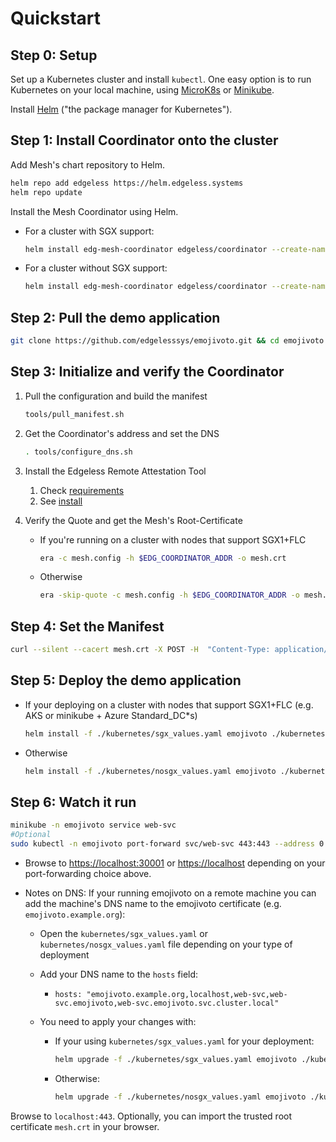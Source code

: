 # Quickstart

## Step 0: Setup
Set up a Kubernetes cluster and install `kubectl`. One easy option is to run Kubernetes on your local machine, using [MicroK8s](https://microk8s.io/docs) or [Minikube](https://kubernetes.io/docs/tasks/tools/install-minikube/).

Install [Helm](https://helm.sh/docs/intro/install/) ("the package manager for Kubernetes"). 

## Step 1: Install Coordinator onto the cluster

Add Mesh's chart repository to Helm.

```bash
helm repo add edgeless https://helm.edgeless.systems
helm repo update
```

Install the Mesh Coordinator using Helm.

* For a cluster with SGX support:

  ```bash
  helm install edg-mesh-coordinator edgeless/coordinator --create-namespace edg-mesh
  ```

* For a cluster without SGX support:

  ```bash
  helm install edg-mesh-coordinator edgeless/coordinator --create-namespace edg-mesh --set coordinator.resources=null --set coordinator.OE_SIMULATION=1 --set tolerations=null
  ```

## Step 2: Pull the demo application

```bash
git clone https://github.com/edgelesssys/emojivoto.git && cd emojivoto
```

## Step 3: Initialize and verify the Coordinator

1. Pull the configuration and build the manifest

    ```bash
    tools/pull_manifest.sh
    ```

1. Get the Coordinator's address and set the DNS

    ```bash
    . tools/configure_dns.sh
    ```

1. Install the Edgeless Remote Attestation Tool
    1. Check [requirements](https://github.com/edgelesssys/era#requirements)
    2. See [install](https://github.com/edgelesssys/era#install)

1. Verify the Quote and get the Mesh's Root-Certificate
    * If you're running on a cluster with nodes that support SGX1+FLC

        ```bash
        era -c mesh.config -h $EDG_COORDINATOR_ADDR -o mesh.crt
        ```

    * Otherwise

        ```bash
        era -skip-quote -c mesh.config -h $EDG_COORDINATOR_ADDR -o mesh.crt
        ```

## Step 4: Set the Manifest

```bash
curl --silent --cacert mesh.crt -X POST -H  "Content-Type: application/json" --data-binary @tools/manifest.json "https://$EDG_COORDINATOR_SVC/manifest"
```

## Step 5: Deploy the demo application

* If your deploying on a cluster with nodes that support SGX1+FLC (e.g. AKS or minikube + Azure Standard_DC*s)

  ```bash
  helm install -f ./kubernetes/sgx_values.yaml emojivoto ./kubernetes -n emojivoto
  ```

* Otherwise

  ```bash
  helm install -f ./kubernetes/nosgx_values.yaml emojivoto ./kubernetes -n emojivoto
  ```

## Step 6: Watch it run

```bash
minikube -n emojivoto service web-svc
#Optional
sudo kubectl -n emojivoto port-forward svc/web-svc 443:443 --address 0.0.0.0
```

* Browse to [https://localhost:30001](https://localhost:30001) or [https://localhost](https://localhost) depending on your port-forwarding choice above.

* Notes on DNS: If your running emojivoto on a remote machine you can add the machine's DNS name to the emojivoto certificate (e.g. `emojivoto.example.org`):

  * Open the `kubernetes/sgx_values.yaml` or `kubernetes/nosgx_values.yaml` file depending on your type of deployment

  * Add your DNS name to the `hosts` field: 

    * `hosts: "emojivoto.example.org,localhost,web-svc,web-svc.emojivoto,web-svc.emojivoto.svc.cluster.local"`

  * You need to apply your changes with:

    * If your using `kubernetes/sgx_values.yaml` for your deployment:

        ```bash
        helm upgrade -f ./kubernetes/sgx_values.yaml emojivoto ./kubernetes -n emojivoto
        ```

    * Otherwise:

        ```bash
        helm upgrade -f ./kubernetes/nosgx_values.yaml emojivoto ./kubernetes -n emojivoto
        ```

Browse to `localhost:443`.
Optionally, you can import the trusted root certificate `mesh.crt` in your browser.
